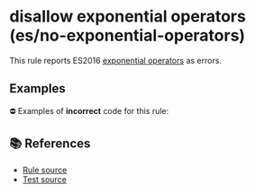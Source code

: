 # disallow exponential operators (es/no-exponential-operators)

This rule reports ES2016 [exponential operators](https://github.com/rwaldron/exponentiation-operator#readme) as errors.

## Examples

⛔ Examples of **incorrect** code for this rule:

<eslint-playground type="bad" code="/*eslint es/no-exponential-operators: error */
let a = b ** 2
a **= b
" />

## 📚 References

- [Rule source](https://github.com/mysticatea/eslint-plugin-es/blob/v1.4.0/lib/rules/no-exponential-operators.js)
- [Test source](https://github.com/mysticatea/eslint-plugin-es/blob/v1.4.0/tests/lib/rules/no-exponential-operators.js)
